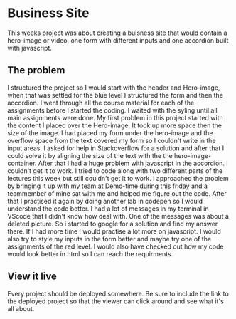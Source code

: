 # Business Site

This weeks project was about creating a buisness site that would contain a hero-image or video, one form with different inputs and one accordion built with javascript.

## The problem

I structured the project so I would start with the header and Hero-image, when that was settled for the blue level I structured the form and then the accordion. I went through all the course material for each of the assignments before I started the coding. I waited with the syling until all main assignments were done.
My first problem in this project started with the content I placed over the Hero-image. It took up more space then the size of the image. I had placed my form under the hero-image and the overflow space from the text covered my form so I couldn't write in the input areas. I asked for help in Stackoverflow for a solution and after that I could solve it by aligning the size of the text with the the hero-image-container. After that I had a huge problem with javascript in the accordion. I couldn't get it to work. I tried to code along with two different parts of the lectures this week but still couldn't get it to work. I approached the problem by bringing it up with my team at Demo-time during this friday and a teammember of mine sat with me and helped me figure out the code. After that I practised it again by doing another lab in codepen so I would understand the code better. I had a lot of messages in my terminal in VScode that I didn't know how deal with. One of the messages was about a deleted picture. So i started to google for a solution and find my answer there. If I had more time I would practise a lot more on javascript. I would also try to style my inputs in the form better and maybe try one of the assignments of the red level. I would also have checked out how my code would look better in html so I can reach the requirments.

## View it live

Every project should be deployed somewhere. Be sure to include the link to the deployed project so that the viewer can click around and see what it's all about.
